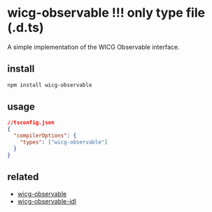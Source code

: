 # wicg-observable !!! only type file (.d.ts)

A simple implementation of the WICG Observable interface.

## install

```bash
npm install wicg-observable
```

## usage

```json
//tsconfig.json
{
  "compilerOptions": {
    "types": ["wicg-observable"]
  }
}
```


## related

- [wicg-observable](https://github.com/wicg/observable)
- [wicg-observable-idl](https://wicg.github.io/observable/#idl-index)
